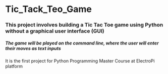 # Tic_Tack_Teo_Game

### This project involves building a Tic Tac Toe game using Python without a graphical user interface (GUI)
##### The game will be played on the command line, where the user will enter their moves as text inputs

It is the first project for Python Programming Master Course at ElectroPi platform 
